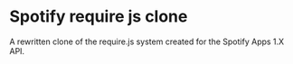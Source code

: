 # Spotify require js clone
A rewritten clone of the require.js system created for the Spotify Apps 1.X API.
